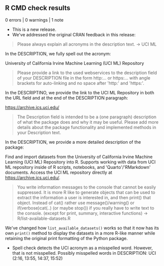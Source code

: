 ## R CMD check results

0 errors | 0 warnings | 1 note

* This is a new release.
* We've addressed the original CRAN feedback in this release:

> Please always explain all acronyms in the description text. -> UCI ML

In the DESCRIPTION, we fully spell out the acronym: 

University of California Irvine Machine Learning (UCI ML) Repository

> Please provide a link to the used webservices to the description field
of your DESCRIPTION file in the form
http:... or https:...
with angle brackets for auto-linking and no space after 'http:' and
'https:'.

In the DESCRIPTINO, we provide the link to the UCI ML Repository in both the
URL field and at the end of the DESCRIPTION paragraph: 

https://archive.ics.uci.edu/

> The Description field is intended to be a (one paragraph) description of
what the package does and why it may be useful. Please add more details
about the package functionality and implemented methods in your
Description text.

In the DESCRIPTION, we provide a more detailed description of the package:

Find and import datasets from the
University of California Irvine Machine Learning (UCI ML) Repository into R.
Supports working with data from UCI ML repository inside of R scripts, notebooks, 
and 'Quarto'/'RMarkdown' documents. Access the UCI ML repository directly at
<https://archive.ics.uci.edu/>.

> You write information messages to the console that cannot be easily
suppressed.
It is more R like to generate objects that can be used to extract the
information a user is interested in, and then print() that object.
Instead of cat() rather use message()/warning() or if(verbose)cat(..)
(or maybe stop()) if you really have to write text to the console.
(except for print, summary, interactive functions) ->
R/list-available-datasets.R

We've changed how `list_available_datasets()` works so that it now has its
own `print()` method to display the datasets in a more R-like manner while
retaining the original print formatting of the Python package.

* Spell check detects the UCI acronym as a misspelled word. However, 
  that is not misspelled. 
  Possibly misspelled words in DESCRIPTION:
  UCI (2:16, 13:55, 14:37, 15:52)
